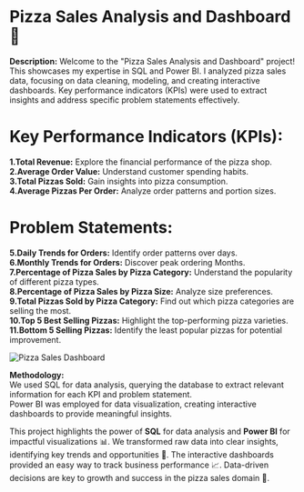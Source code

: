 # Pizza Sales Analysis and Dashboard🍕
**Description:** Welcome to the "Pizza Sales Analysis and Dashboard" project! This showcases my expertise in SQL and Power BI. I analyzed pizza sales data, focusing on data cleaning, modeling, and creating interactive dashboards. Key performance indicators (KPIs) were used to extract insights and address specific problem statements effectively.

# Key Performance Indicators (KPIs):
**1.Total Revenue:** Explore the financial performance of the pizza shop.<br>
**2.Average Order Value:** Understand customer spending habits.<br>
**3.Total Pizzas Sold:** Gain insights into pizza consumption.<br>
**4.Average Pizzas Per Order:** Analyze order patterns and portion sizes.<br>

# Problem Statements:
**5.Daily Trends for Orders:** Identify order patterns over days.<br>
**6.Monthly Trends for Orders:** Discover peak ordering Months.<br>
**7.Percentage of Pizza Sales by Pizza Category:** Understand the popularity of different pizza types.<br>
**8.Percentage of Pizza Sales by Pizza Size:** Analyze size preferences.<br>
**9.Total Pizzas Sold by Pizza Category:** Find out which pizza categories are selling the most.<br>
**10.Top 5 Best Selling Pizzas:** Highlight the top-performing pizza varieties.<br>
**11.Bottom 5 Selling Pizzas:** Identify the least popular pizzas for potential improvement.<br>

![Pizza Sales Dashboard](https://github.com/user-attachments/assets/f2d9109f-395b-41cb-a7fb-78c8eba085ec)

**Methodology:**<br>
We used SQL for data analysis, querying the database to extract relevant information for each KPI and problem statement.<br>
Power BI was employed for data visualization, creating interactive dashboards to provide meaningful insights.

This project highlights the power of **SQL** for data analysis and **Power BI** for impactful visualizations 📊. We transformed raw data into clear insights, identifying key trends and opportunities 🚀. The interactive dashboards provided an easy way to track business performance 📈. Data-driven decisions are key to growth and success in the pizza sales domain 🍕.



